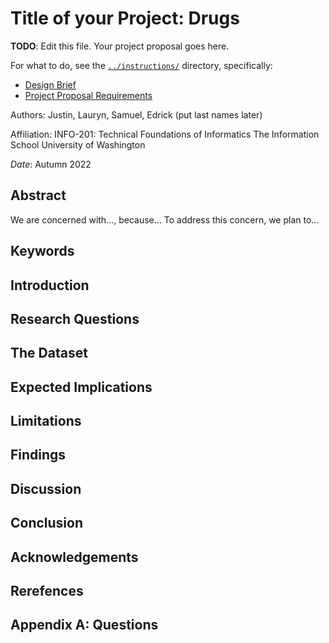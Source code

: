 # Title of your Project: Drugs

**TODO**: Edit this file. Your project proposal goes here.

For what to do, see the [`../instructions/`](../instructions/) directory, specifically: 

* [Design Brief](../instructions/project-design-brief.pdf)
* [Project Proposal Requirements](../instructions/p01-proposal-requirements.md)

Authors: Justin, Lauryn, Samuel, Edrick (put last names later)

Affiliation: INFO-201: Technical Foundations of Informatics 
The Information School
University of Washington

*Date*: Autumn 2022

## Abstract 
We are concerned with..., because... To address this concern, we plan to...

## Keywords


## Introduction


## Research Questions


## The Dataset


## Expected Implications


## Limitations


## Findings


## Discussion


## Conclusion


## Acknowledgements


## Rerefences


## Appendix A: Questions

